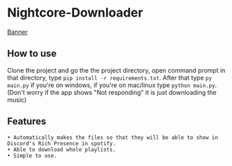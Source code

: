 # Nightcore-Downloader

[Banner](https://github.com/unerasable/nightcore-downloader/banner.png?raw=True)

## How to use
Clone the project and go the the project directory, open command prompt in that directory, type `pip install -r requirements.txt`. After that type `py main.py` if you're on windows, if you're on mac/linux type `python main.py`. (Don't worry if the app shows "Not responding" it is just downloading the music)

## Features
```
• Automatically makes the files so that they will be able to show in Discord's Rich Presence in spotify.
• Able to download whole playlists.
• Simple to use.
```